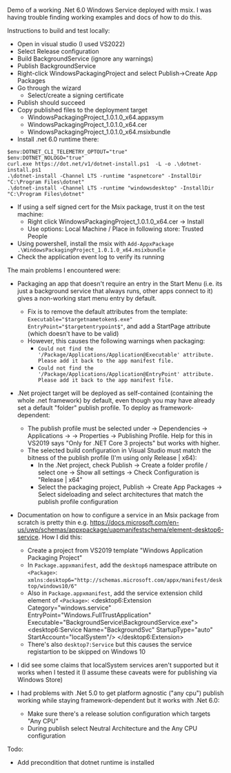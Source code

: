 Demo of a working .Net 6.0 Windows Service deployed with msix.
I was having trouble finding working examples and docs of how to do this.

Instructions to build and test locally:
 - Open in visual studio (I used VS2022)
 - Select Release configuration
 - Build BackgroundService (ignore any warnings)
 - Publish BackgroundService
 - Right-click WindowsPackagingProject and select Publish->Create App Packages
 - Go through the wizard
   - Select/create a signing certificate
 - Publish should succeed
 - Copy published files to the deployment target
   - WindowsPackagingProject_1.0.1.0_x64.appxsym
   - WindowsPackagingProject_1.0.1.0_x64.cer
   - WindowsPackagingProject_1.0.1.0_x64.msixbundle
 - Install .net 6.0 runtime there:
```
$env:DOTNET_CLI_TELEMETRY_OPTOUT="true"
$env:DOTNET_NOLOGO="true"
curl.exe https://dot.net/v1/dotnet-install.ps1  -L -o .\dotnet-install.ps1
.\dotnet-install -Channel LTS -runtime "aspnetcore" -InstallDir "C:\Program Files\dotnet"
.\dotnet-install -Channel LTS -runtime "windowsdesktop" -InstallDir "C:\Program Files\dotnet"
```
 - If using a self signed cert for the Msix package, trust it on the test machine:
   - Right click WindowsPackagingProject_1.0.1.0_x64.cer -> Install
   - Use options: Local Machine / Place in following store: Trusted People
 - Using powershell, install the msix with `Add-AppxPackage .\WindowsPackagingProject_1.0.1.0_x64.msixbundle`
 - Check the application event log to verify its running

The main problems I encountered were:
 - Packaging an app that doesn't require an entry in the Start Menu (i.e. its just a background service that always runs, other apps connect to it) gives a non-working start menu entry by default.
   - Fix is to remove the default attributes from the template: `Executable="$targetnametoken$.exe" EntryPoint="$targetentrypoint$"`, and add a StartPage attribute (which doesn't have to be valid)
   - However, this causes the following warnings when packaging:
     - `Could not find the '/Package/Applications/Application@Executable' attribute. Please add it back to the app manifest file.`
     - `Could not find the '/Package/Applications/Application@EntryPoint' attribute. Please add it back to the app manifest file.`

 - .Net project target will be deployed as self-contained (containing the whole .net framework) by default, even though you may have already set a default "folder" publish profile. To deploy as framework-dependent:
   - The publish profile must be selected under <PackagingProject> -> Dependencies -> Applications -> <App Name> -> Properties -> Publishing Profile. Help for this in VS2019 says "Only for .NET Core 3 projects" but works with higher.
   - The selected build configuration in Visual Studio must match the bitness of the publish profile (I'm using only Release | x64):
     - In the .Net project, check Publish -> Create a folder profile / select one -> Show all settings -> Check Configuration is "Release | x64"
     - Select the packaging project, Publish -> Create App Packages -> Select sideloading and select architectures that match the publish profile configuration

 - Documentation on how to configure a service in an Msix package from scratch is pretty thin e.g. https://docs.microsoft.com/en-us/uwp/schemas/appxpackage/uapmanifestschema/element-desktop6-service. How I did this:
   - Create a project from VS2019 template "Windows Application Packaging Project" 
   - In `Package.appxmanifest`, add the `desktop6` namespace attribute on `<Package>`:
       `xmlns:desktop6="http://schemas.microsoft.com/appx/manifest/desktop/windows10/6"`
   - Also in `Package.appxmanifest`, add the service extension child element of `<Package>`:
      <Extensions>
        <desktop6:Extension Category="windows.service" EntryPoint="Windows.FullTrustApplication" Executable="BackgroundService\BackgroundService.exe">
              <desktop6:Service Name="BackgroundSvc" StartupType="auto" StartAccount="localSystem"/>
        </desktop6:Extension>
      </Extensions>
   - There's also `desktop7:Service` but this causes the service registartion to be skipped on Windows 10 

 - I did see some claims that localSystem services aren't supported but it works when I tested it (I assume these caveats were for publishing via Windows Store)

 - I had problems with .Net 5.0 to get platform agnostic ("any cpu") publish working while staying framework-dependent but it works with .Net 6.0:
   - Make sure there's a release solution configuration which targets "Any CPU"
   - During publish select Neutral Architecture and the Any CPU configuration

Todo:
 - Add precondition that dotnet runtime is installed 